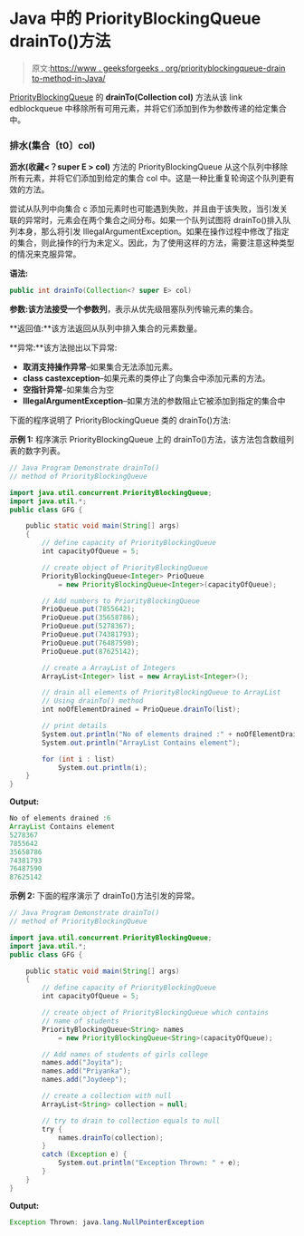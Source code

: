 # Java 中的 PriorityBlockingQueue drainTo()方法

> 原文:[https://www . geeksforgeeks . org/priorityblockingqueue-drain to-method-in-Java/](https://www.geeksforgeeks.org/priorityblockingqueue-drainto-method-in-java/)

[PriorityBlockingQueue](https://www.geeksforgeeks.org/priorityblockingqueue-class-in-java/) 的 **drainTo(Collection col)** 方法从该 link edblockqueue 中移除所有可用元素，并将它们添加到作为参数传递的给定集合中。

### 排水(集合〔t0〕col)

**沥水(收藏<？super E > col)** 方法的 PriorityBlockingQueue 从这个队列中移除所有元素，并将它们添加到给定的集合 col 中。这是一种比重复轮询这个队列更有效的方法。

尝试从队列中向集合 c 添加元素时也可能遇到失败，并且由于该失败，当引发关联的异常时，元素会在两个集合之间分布。如果一个队列试图将 drainTo()排入队列本身，那么将引发 IllegalArgumentException。如果在操作过程中修改了指定的集合，则此操作的行为未定义。因此，为了使用这样的方法，需要注意这种类型的情况来克服异常。

**语法:**

```java
public int drainTo(Collection<? super E> col)
```

**参数:**该方法接受一个参数**列**，表示从优先级阻塞队列传输元素的集合。

**返回值:**该方法返回从队列中排入集合的元素数量。

**异常:**该方法抛出以下异常:

*   **取消支持操作异常**–如果集合无法添加元素。
*   **class castexception**–如果元素的类停止了向集合中添加元素的方法。
*   **空指针异常**–如果集合为空
*   **IllegalArgumentException**–如果方法的参数阻止它被添加到指定的集合中

下面的程序说明了 PriorityBlockingQueue 类的 drainTo()方法:

**示例 1:** 程序演示 PriorityBlockingQueue 上的 drainTo()方法，该方法包含数组列表的数字列表。

```java
// Java Program Demonstrate drainTo()
// method of PriorityBlockingQueue

import java.util.concurrent.PriorityBlockingQueue;
import java.util.*;
public class GFG {

    public static void main(String[] args)
    {
        // define capacity of PriorityBlockingQueue
        int capacityOfQueue = 5;

        // create object of PriorityBlockingQueue
        PriorityBlockingQueue<Integer> PrioQueue
            = new PriorityBlockingQueue<Integer>(capacityOfQueue);

        // Add numbers to PriorityBlockingQueue
        PrioQueue.put(7855642);
        PrioQueue.put(35658786);
        PrioQueue.put(5278367);
        PrioQueue.put(74381793);
        PrioQueue.put(76487590);
        PrioQueue.put(87625142);

        // create a ArrayList of Integers
        ArrayList<Integer> list = new ArrayList<Integer>();

        // drain all elements of PriorityBlockingQueue to ArrayList
        // Using drainTo() method
        int noOfElementDrained = PrioQueue.drainTo(list);

        // print details
        System.out.println("No of elements drained :" + noOfElementDrained);
        System.out.println("ArrayList Contains element");

        for (int i : list)
            System.out.println(i);
    }
}
```

**Output:**

```java
No of elements drained :6
ArrayList Contains element
5278367
7855642
35658786
74381793
76487590
87625142

```

**示例 2:**
下面的程序演示了 drainTo()方法引发的异常。

```java
// Java Program Demonstrate drainTo()
// method of PriorityBlockingQueue

import java.util.concurrent.PriorityBlockingQueue;
import java.util.*;
public class GFG {

    public static void main(String[] args)
    {
        // define capacity of PriorityBlockingQueue
        int capacityOfQueue = 5;

        // create object of PriorityBlockingQueue which contains
        // name of students
        PriorityBlockingQueue<String> names
            = new PriorityBlockingQueue<String>(capacityOfQueue);

        // Add names of students of girls college
        names.add("Joyita");
        names.add("Priyanka");
        names.add("Joydeep");

        // create a collection with null
        ArrayList<String> collection = null;

        // try to drain to collection equals to null
        try {
            names.drainTo(collection);
        }
        catch (Exception e) {
            System.out.println("Exception Thrown: " + e);
        }
    }
}
```

**Output:**

```java
Exception Thrown: java.lang.NullPointerException

```
